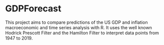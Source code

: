 # GDPForecast
This project aims to compare predictions of the US GDP and inflation macroeconomic and time series analysis with R. It uses the well known Hodrick Prescott Filter and the Hamilton Filter to interpret data points from 1947 to 2019. 
